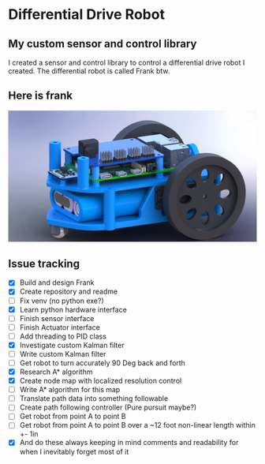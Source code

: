 Differential Drive Robot
====================

My custom sensor and control library
---------------------

I created a sensor and control library to control a differential drive robot I created.
The differential robot is called Frank btw.

## Here is frank
![Differential drive robot](Frank_Renders/Differential_Drive.jpg)

## Issue tracking
- [x] Build and design Frank
- [x] Create repository and readme
- [ ] Fix venv (no python exe?)
- [x] Learn python hardware interface
- [ ] Finish sensor interface
- [ ] Finish Actuator interface
- [ ] Add threading to PID class
- [x] Investigate custom Kalman filter
- [ ] Write custom Kalman filter
- [ ] Get robot to turn accurately 90 Deg back and forth
- [x] Research A* algorithm
- [x] Create node map with localized resolution control
- [ ] Write A* algorithm for this map
- [ ] Translate path data into something followable
- [ ] Create path following controller (Pure pursuit maybe?)
- [ ] Get robot from point A to point B
- [ ] Get robot from point A to point B over a ~12 foot non-linear length within +- 1in
- [x] And do these always keeping in mind comments and readability for when I inevitably forget most of it
